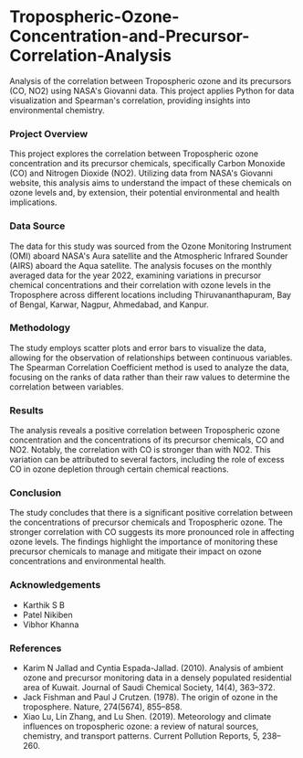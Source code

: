 # Tropospheric-Ozone-Concentration-and-Precursor-Correlation-Analysis
Analysis of the correlation between Tropospheric ozone and its precursors (CO, NO2) using NASA's Giovanni data. This project applies Python for data visualization and Spearman's correlation, providing insights into environmental chemistry.

### Project Overview
This project explores the correlation between Tropospheric ozone concentration and its precursor chemicals, specifically Carbon Monoxide (CO) and Nitrogen Dioxide (NO2). Utilizing data from NASA's Giovanni website, this analysis aims to understand the impact of these chemicals on ozone levels and, by extension, their potential environmental and health implications.

### Data Source
The data for this study was sourced from the Ozone Monitoring Instrument (OMI) aboard NASA's Aura satellite and the Atmospheric Infrared Sounder (AIRS) aboard the Aqua satellite. The analysis focuses on the monthly averaged data for the year 2022, examining variations in precursor chemical concentrations and their correlation with ozone levels in the Troposphere across different locations including Thiruvananthapuram, Bay of Bengal, Karwar, Nagpur, Ahmedabad, and Kanpur.

### Methodology
The study employs scatter plots and error bars to visualize the data, allowing for the observation of relationships between continuous variables. The Spearman Correlation Coefficient method is used to analyze the data, focusing on the ranks of data rather than their raw values to determine the correlation between variables.

### Results
The analysis reveals a positive correlation between Tropospheric ozone concentration and the concentrations of its precursor chemicals, CO and NO2. Notably, the correlation with CO is stronger than with NO2. This variation can be attributed to several factors, including the role of excess CO in ozone depletion through certain chemical reactions.

### Conclusion
The study concludes that there is a significant positive correlation between the concentrations of precursor chemicals and Tropospheric ozone. The stronger correlation with CO suggests its more pronounced role in affecting ozone levels. The findings highlight the importance of monitoring these precursor chemicals to manage and mitigate their impact on ozone concentrations and environmental health.

### Acknowledgements
* Karthik S B
* Patel Nikiben
* Vibhor Khanna

### References
* Karim N Jallad and Cyntia Espada-Jallad. (2010). Analysis of ambient ozone and precursor monitoring data in a densely populated residential area of Kuwait. Journal of Saudi Chemical Society, 14(4), 363–372.
* Jack Fishman and Paul J Crutzen. (1978). The origin of ozone in the troposphere. Nature, 274(5674), 855–858.
* Xiao Lu, Lin Zhang, and Lu Shen. (2019). Meteorology and climate influences on tropospheric ozone: a review of natural sources, chemistry, and transport patterns. Current Pollution Reports, 5, 238–260.
